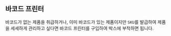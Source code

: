 ## 바코드 프린터
바코드가 없는 제품을 취급하거나, 이미 바코드가 있는 제품이지만 `SKU`를 발급하여 제품을 세세하게 관리하고 싶다면
바코드 프린터를 구입하여 박스에 부착하면 됩니다.
